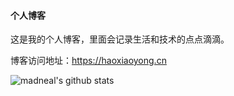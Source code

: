 #### 个人博客
这是我的个人博客，里面会记录生活和技术的点点滴滴。

博客访问地址：https://haoxiaoyong.cn

![madneal's github stats](https://github-readme-stats.vercel.app/api?username=haoxiaoyong1014&show_icons=true&theme=merko)
<!--
**haoxiaoyong1014/haoxiaoyong1014** is a ✨ _special_ ✨ repository because its `README.md` (this file) appears on your GitHub profile.

Here are some ideas to get you started:

- 🔭 I’m currently working on ...
- 🌱 I’m currently learning ...
- 👯 I’m looking to collaborate on ...
- 🤔 I’m looking for help with ...
- 💬 Ask me about ...
- 📫 How to reach me: ...
- 😄 Pronouns: ...
- ⚡ Fun fact: ...
-->
